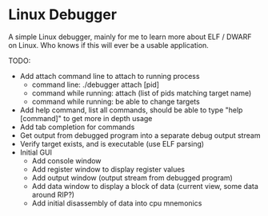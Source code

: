 # Linux Debugger

A simple Linux debugger, mainly for me to learn more about ELF / DWARF on Linux. Who knows if this will ever be a usable application.

TODO:
  * Add attach command line to attach to running process
    * command line: ./debugger attach [pid]
    * command while running: attach (list of pids matching target name)
    * command while running: be able to change targets
  * Add help command, list all commands, should be able to type "help [command]" to get more in depth usage
  * Add tab completion for commands
  * Get output from debugged program into a separate debug output stream
  * Verify target exists, and is executable (use ELF parsing)
  * Initial GUI
    * Add console window
    * Add register window to display register values
    * Add output window (output stream from debugged program)
    * Add data window to display a block of data (current view, some data around RIP?)
    * Add initial disassembly of data into cpu mnemonics
